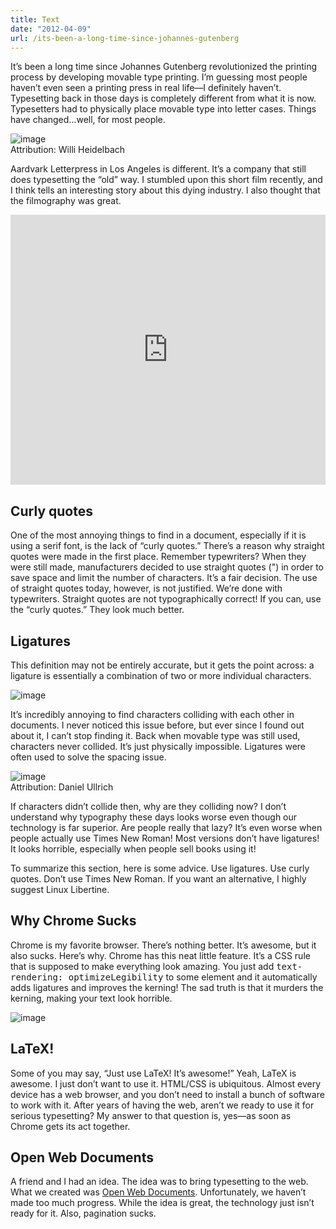 ```yaml
---
title: Text
date: "2012-04-09"
url: /its-been-a-long-time-since-johannes-gutenberg
---
```



<p>It’s been a long time since Johannes Gutenberg revolutionized the printing process by developing movable type printing. I’m guessing most people haven’t even seen a printing press in real life—I definitely haven’t. Typesetting back in those days is completely different from what it is now. Typesetters had to physically place movable type into letter cases. Things have changed...well, for most people.</p>
<img src="http://media.tumblr.com/403dd528101ec6f778d536badf3482ec/tumblr_inline_mm3s3fRmum1qz4rgp.jpg" alt="image" /><div class="caption">Attribution: Willi Heidelbach</div><p>Aardvark Letterpress in Los Angeles is different. It’s a company that still does typesetting the “old” way. I stumbled upon this short film recently, and I think tells an interesting story about this dying industry. I also thought that the filmography was great.</p><iframe src="http://player.vimeo.com/video/33359230?title=0&amp;byline=0&amp;portrait=0&amp;color=ffffff" width="100%" height="432px" frameborder="0"></iframe><h2>Curly quotes</h2><p>One of the most annoying things to find in a document, especially if it is using a serif font, is the lack of “curly quotes.” There’s a reason why straight quotes were made in the first place. Remember typewriters? When they were still made, manufacturers decided to use straight quotes (") in order to save space and limit the number of characters. It’s a fair decision. The use of straight quotes today, however, is not justified. We’re done with typewriters. Straight quotes are not typographically correct! If you can, use the “curly quotes.” They look much better.</p><h2>Ligatures</h2><p>This definition may not be entirely accurate, but it gets the point across: a ligature is essentially a combination of two or more individual characters.</p>
<img src="http://media.tumblr.com/7198242041d445847344871b55c4717f/tumblr_inline_mm3s5jRtM41qz4rgp.png" alt="image" /><p>It’s incredibly annoying to find characters colliding with each other in documents. I never noticed this issue before, but ever since I found out about it, I can’t stop finding it. Back when movable type was still used, characters never collided. It’s just physically impossible. Ligatures were often used to solve the spacing issue.</p><img src="http://media.tumblr.com/b6416360af2a3f072c4aade55218f66c/tumblr_inline_mm3s4cifWH1qz4rgp.jpg" alt="image" /><div class="caption">Attribution: Daniel Ullrich</div><p>If characters didn’t collide then, why are they colliding now? I don’t understand why typography these days looks worse even though our technology is far superior. Are people really that lazy? It’s even worse when people actually use Times New Roman! Most versions don’t have ligatures! It looks horrible, especially when people sell books using it!</p><p>To summarize this section, here is some advice. Use ligatures. Use curly quotes. Don’t use Times New Roman. If you want an alternative, I highly suggest Linux Libertine.</p><h2>Why Chrome Sucks</h2><p>Chrome is my favorite browser. There’s nothing better. It’s awesome, but it also sucks. Here’s why. Chrome has this neat little feature. It’s a CSS rule that is supposed to make everything look amazing. You just add <span style="font-family: monospace">text-rendering: optimizeLegibility</span> to some element and it automatically adds ligatures and improves the kerning! The sad truth is that it murders the kerning, making your text look horrible.</p>
<img src="http://media.tumblr.com/27a484d68fff2dead385471c6bed78a8/tumblr_inline_mm3s65Pw1Y1qz4rgp.png" alt="image" /><h2>LaTeX!</h2><p>Some of you may say, “Just use LaTeX! It’s awesome!” Yeah, LaTeX is awesome. I just don’t want to use it. HTML/CSS is ubiquitous. Almost every device has a web browser, and you don’t need to install a bunch of software to work with it. After years of having the web, aren’t we ready to use it for serious typesetting? My answer to that question is, yes—as soon as Chrome gets its act together.</p><h2>Open Web Documents</h2><p>A friend and I had an idea. The idea was to bring typesetting to the web. What we created was <a href="http://owdocs.com/">Open Web Documents</a>. Unfortunately, we haven’t made too much progress. While the idea is great, the technology just isn’t ready for it. Also, pagination sucks.</p>

